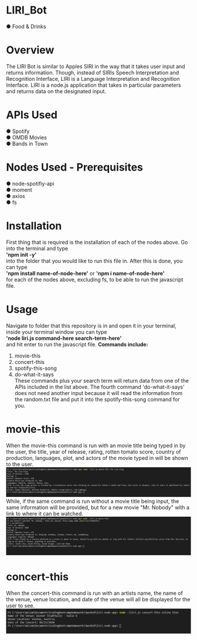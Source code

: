 # LIRI_Bot

● Food & Drinks <br>
# Overview
The LIRI Bot is similar to Apples SIRI in the way that it takes user input and returns information. Though, instead of SIRIs Speech Interpretation and Recognition Interface, LIRI is a Language Interpretation and Recognition Interface. LIRI is a node.js application that takes in particular parameters and returns data on the designated input.

# APIs Used
● Spotify <br>
● OMDB Movies <br>
● Bands in Town <br>

# Nodes Used - Prerequisites
● node-spotifiy-api <br>
● moment <br>
● axios <br>
● fs <br>

# Installation
First thing that is required is the installation of each of the nodes above. Go into the terminal and type <br>
<b>'npm init -y'</b> <br>
into the folder that you would like to run this file in. After this is done, you can type <br>
<b>'npm install name-of-node-here'</b> or <b>'npm i name-of-node-here'</b> <br>
for each of the nodes above, excluding fs, to be able to run the javascript file.

# Usage
Navigate to folder that this repository is in and open it in your terminal, inside your terminal window you can type <br>
<b>'node liri.js command-here search-term-here'</b> <br>
and hit enter to run the javascript file. 
<b> Commands include: </b> <br>
1) movie-this <br>
2) concert-this <br>
3) spotify-this-song <br>
4) do-what-it-says <br>
These commands plus your search term will return data from one of the APIs included in the list above. The fourth command 'do-what-it-says' does not need another input because it will read the information from the random.txt file and put it into the spotify-this-song command for you.

# movie-this
When the movie-this command is run with an movie title being typed in by the user, the title, year of release, rating, rotten tomato score, country of production, languages, plot, and actors of the movie typed in will be shown to the user. <br>
![](LIRI_SS/MovieWorking.png) <br>
While, if the same command is run without a movie title being input, the same information will be provided, but for a new movie "Mr. Nobody" with a link to where it can be watched. <br>
![](LIRI_SS/MovieNoTitle.png)

# concert-this
When the concert-this command is run with an artists name, the name of the venue, venue location, and date of the venue will all be displayed for the user to see. <br>
![](LIRI_SS/ConcertWorking.png)


